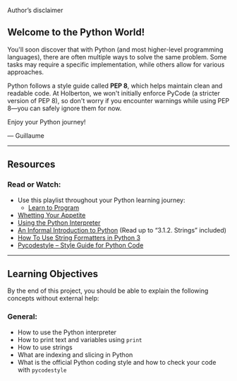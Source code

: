 Author’s disclaimer
## Welcome to the Python World!

You'll soon discover that with Python (and most higher-level programming languages), there are often multiple ways to solve the same problem. Some tasks may require a specific implementation, while others allow for various approaches.

Python follows a style guide called **PEP 8**, which helps maintain clean and readable code. At Holberton, we won't initially enforce PyCode (a stricter version of PEP 8), so don't worry if you encounter warnings while using PEP 8—you can safely ignore them for now.

Enjoy your Python journey!

— Guillaume

---

## Resources

### Read or Watch:
- Use this playlist throughout your Python learning journey:
    - [Learn to Program](#)
- [Whetting Your Appetite](#)
- [Using the Python Interpreter](#)
- [An Informal Introduction to Python](#) (Read up to “3.1.2. Strings” included)
- [How To Use String Formatters in Python 3](#)
- [Pycodestyle – Style Guide for Python Code](#)

---

## Learning Objectives

By the end of this project, you should be able to explain the following concepts without external help:

### General:
- How to use the Python interpreter
- How to print text and variables using `print`
- How to use strings
- What are indexing and slicing in Python
- What is the official Python coding style and how to check your code with `pycodestyle`
